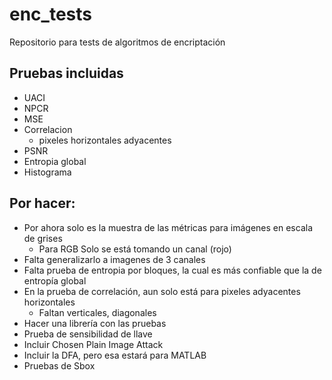 # enc_tests
Repositorio para tests de algoritmos de encriptación

## Pruebas incluidas
- UACI
- NPCR
- MSE
- Correlacion
  - pixeles horizontales adyacentes
- PSNR
- Entropia global
- Histograma

## Por hacer:
- Por ahora solo es la muestra de las métricas para imágenes en escala de grises
  - Para RGB Solo se está tomando un canal (rojo)
- Falta generalizarlo a imagenes de 3 canales
- Falta prueba de entropia por bloques, la cual es más confiable que la de entropía global
- En la  prueba de correlación, aun solo está para pixeles adyacentes horizontales  
  - Faltan verticales, diagonales
- Hacer una librería con las pruebas
- Prueba de sensibilidad de llave
- Incluir Chosen Plain Image Attack
- Incluir la DFA, pero esa estará para MATLAB
- Pruebas de Sbox
